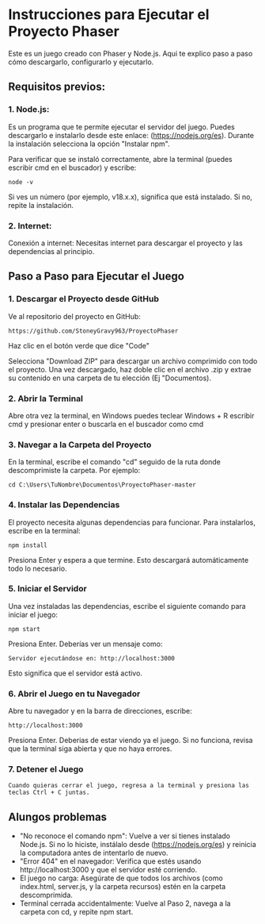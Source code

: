 # Instrucciones para Ejecutar el Proyecto Phaser

Este es un juego creado con Phaser y Node.js. Aqui te explico paso a paso cómo  descargarlo, configurarlo y ejecutarlo.
## Requisitos previos:
### 1. Node.js: 
  Es un programa que te permite ejecutar el servidor del juego. Puedes descargarlo e instalarlo desde este enlace:
    (https://nodejs.org/es).  Durante la instalación selecciona la opción "Instalar npm".

Para verificar que se instaló correctamente, abre la terminal (puedes escribir cmd en el buscador) y escribe:
  
    node -v
Si ves un número (por ejemplo, v18.x.x), significa que está instalado. Si no, repite la instalación.

### 2. Internet:
Conexión a internet: Necesitas internet para descargar el proyecto y las dependencias al principio.

## Paso a Paso para Ejecutar el Juego
### 1. Descargar el Proyecto desde GitHub
Ve al repositorio del proyecto en GitHub: 

    https://github.com/StoneyGravy963/ProyectoPhaser
    
Haz clic en el botón verde que dice "Code"

Selecciona "Download ZIP" para descargar un archivo comprimido con todo el proyecto.
Una vez descargado, haz doble clic en el archivo .zip y extrae  su contenido en una carpeta de tu elección (Ej "Documentos).

### 2. Abrir la Terminal

Abre otra vez la terminal, en Windows puedes teclear Windows + R escribir cmd y presionar enter o buscarla en el buscador como cmd

### 3. Navegar a la Carpeta del Proyecto

En la terminal, escribe el comando "cd" seguido de la ruta donde descomprimiste la carpeta. Por ejemplo:

    cd C:\Users\TuNombre\Documentos\ProyectoPhaser-master

### 4. Instalar las Dependencias

El proyecto necesita algunas dependencias para funcionar. Para instalarlos, escribe en la terminal:

    npm install

Presiona Enter y espera a que termine. Esto descargará automáticamente todo lo necesario.

### 5. Iniciar el Servidor

Una vez instaladas las dependencias, escribe el siguiente comando para iniciar el juego:

    npm start

Presiona Enter. Deberías ver un mensaje como:

    Servidor ejecutándose en: http://localhost:3000

Esto significa que el servidor está activo.

### 6. Abrir el Juego en tu Navegador

Abre tu navegador y en la barra de direcciones, escribe:

    http://localhost:3000

Presiona Enter. Deberias de estar viendo ya el juego. Si no funciona, revisa que la terminal siga abierta y que no haya errores.

### 7. Detener el Juego

    Cuando quieras cerrar el juego, regresa a la terminal y presiona las teclas Ctrl + C juntas. 


## Alungos problemas

- "No reconoce el comando npm": Vuelve a ver si tienes instalado Node.js. Si no lo hiciste, instálalo desde (https://nodejs.org/es) y reinicia la computadora antes de intentarlo de nuevo.
- "Error 404" en el navegador: Verifica que estés usando http://localhost:3000 y que el servidor esté corriendo.
- El juego no carga: Asegúrate de que todos los archivos (como index.html, server.js, y la carpeta recursos) estén en la carpeta descomprimida.
- Terminal cerrada accidentalmente: Vuelve al Paso 2, navega a la carpeta con cd, y repite npm start.
    
    
